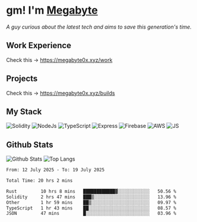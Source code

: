 # gm! I'm [Megabyte](https://megabyte0x.xyz/)

*A guy curious about the latest tech and aims to save this generation's time.*

## Work Experience

Check this -> https://megabyte0x.xyz/work

## Projects

Check this -> https://megabyte0x.xyz/builds

## My Stack

![Solidity](https://img.shields.io/badge/solidity-grey?style=for-the-badge&logo=solidity&logoColor=Green)
![NodeJs](https://img.shields.io/badge/NODE_JS-grey?style=for-the-badge&logo=nodedotjs&logoColor=Green)
![TypeScript](https://img.shields.io/badge/TS-grey?style=for-the-badge&logo=typescript&logoColor=Green)
![Express](https://img.shields.io/badge/EXPRESS-grey?style=for-the-badge&logo=EXPRESS&logoColor=Green)
![Firebase](https://img.shields.io/badge/EXPRESS-grey?style=for-the-badge&logo=EXPRESS&logoColor=Green)
![AWS](https://img.shields.io/badge/AWS-grey?style=for-the-badge&logo=amazonaws&logoColor=Yellow)
![JS](https://img.shields.io/badge/JS-grey?style=for-the-badge&logo=javascript&logoColor=Green)

## Github Stats

![Github Stats](https://github-readme-stats.vercel.app/api?username=megabyte0x&show_icons=true&theme=dark&hide_border=true&bg_color=0D1117) ![Top Langs](https://github-readme-stats.vercel.app/api/top-langs/?username=megabyte0x&layout=compact&theme=dark)

<!--START_SECTION:waka-->

```txt
From: 12 July 2025 - To: 19 July 2025

Total Time: 20 hrs 2 mins

Rust         10 hrs 8 mins   ████████████▓░░░░░░░░░░░░   50.56 %
Solidity     2 hrs 47 mins   ███▒░░░░░░░░░░░░░░░░░░░░░   13.96 %
Other        1 hr 59 mins    ██▒░░░░░░░░░░░░░░░░░░░░░░   09.97 %
TypeScript   1 hr 43 mins    ██░░░░░░░░░░░░░░░░░░░░░░░   08.57 %
JSON         47 mins         █░░░░░░░░░░░░░░░░░░░░░░░░   03.96 %
```

<!--END_SECTION:waka-->


